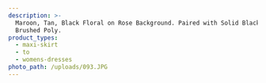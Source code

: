 ```yaml
---
description: >-
  Maroon, Tan, Black Floral on Rose Background. Paired with Solid Black. Double
  Brushed Poly.
product_types:
  - maxi-skirt
  - to
  - womens-dresses
photo_path: /uploads/093.JPG
---
```


